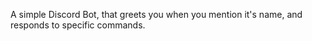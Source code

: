 A simple Discord Bot, that greets you when you mention it's name, and responds to specific commands.
